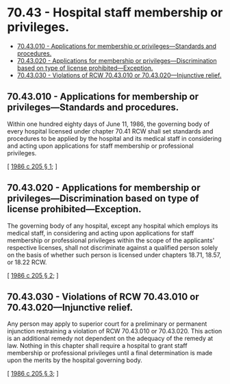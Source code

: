 # 70.43 - Hospital staff membership or privileges.
* [70.43.010 - Applications for membership or privileges—Standards and procedures.](#7043010---applications-for-membership-or-privilegesstandards-and-procedures)
* [70.43.020 - Applications for membership or privileges—Discrimination based on type of license prohibited—Exception.](#7043020---applications-for-membership-or-privilegesdiscrimination-based-on-type-of-license-prohibitedexception)
* [70.43.030 - Violations of RCW  70.43.010 or  70.43.020—Injunctive relief.](#7043030---violations-of-rcw--7043010-or--7043020injunctive-relief)
## 70.43.010 - Applications for membership or privileges—Standards and procedures.
Within one hundred eighty days of June 11, 1986, the governing body of every hospital licensed under chapter 70.41 RCW shall set standards and procedures to be applied by the hospital and its medical staff in considering and acting upon applications for staff membership or professional privileges.

\[ [1986 c 205 § 1](http://leg.wa.gov/CodeReviser/documents/sessionlaw/1986c205.pdf?cite=1986%20c%20205%20§%201); \]

## 70.43.020 - Applications for membership or privileges—Discrimination based on type of license prohibited—Exception.
The governing body of any hospital, except any hospital which employs its medical staff, in considering and acting upon applications for staff membership or professional privileges within the scope of the applicants' respective licenses, shall not discriminate against a qualified person solely on the basis of whether such person is licensed under chapters 18.71, 18.57, or 18.22 RCW.

\[ [1986 c 205 § 2](http://leg.wa.gov/CodeReviser/documents/sessionlaw/1986c205.pdf?cite=1986%20c%20205%20§%202); \]

## 70.43.030 - Violations of RCW  70.43.010 or  70.43.020—Injunctive relief.
Any person may apply to superior court for a preliminary or permanent injunction restraining a violation of RCW 70.43.010 or 70.43.020. This action is an additional remedy not dependent on the adequacy of the remedy at law. Nothing in this chapter shall require a hospital to grant staff membership or professional privileges until a final determination is made upon the merits by the hospital governing body.

\[ [1986 c 205 § 3](http://leg.wa.gov/CodeReviser/documents/sessionlaw/1986c205.pdf?cite=1986%20c%20205%20§%203); \]

